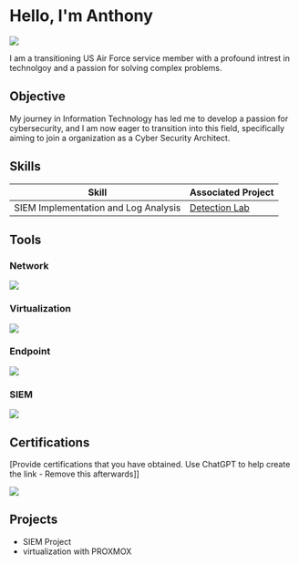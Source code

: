 # Hello, I'm Anthony
<a href="https://www.linkedin.com/in/anthony-richardson-096569127"><img src="https://img.shields.io/badge/-LinkedIn-0072b1?&style=for-the-badge&logo=linkedin&logoColor=white" /></a>

I am a transitioning US Air Force service member with a profound intrest in technolgoy and a passion for solving complex problems.

## Objective

My journey in Information Technology has led me to develop a passion for cybersecurity, and I am now eager to transition into this field, specifically aiming to join a organization as a Cyber Security Architect.

## Skills


| Skill                                         | Associated Project         |
|-----------------------------------------------|----------------------------|
| SIEM Implementation and Log Analysis          | <a href="https://google.com">Detection Lab</a>|


## Tools

### Network
<div>
    <img src="https://img.shields.io/badge/-Wireshark-1679A7?&style=for-the-badge&logo=Wireshark&logoColor=white" />
 
</div>

### Virtualization 
<div>
<img src="https://img.shields.io/badge/-Proxmox-000000?&style=for-the-badge&logo=Proxmox&logoColor=white" />
    
</div>

### Endpoint
<div>
    <img src="https://img.shields.io/badge/-Microsoft_Defender_for_Endpoint-00A4EF?&style=for-the-badge&logo=Microsoft&logoColor=white" />

</div>

### SIEM
<div>
   <img src="https://img.shields.io/badge/-Wazuh-000000?&style=for-the-badge&logo=Wazuh&logoColor=white" />

</div>

## Certifications
[Provide certifications that you have obtained. Use ChatGPT to help create the link - Remove this afterwards]]
<div>
<img src="https://img.shields.io/badge/-ISC2%20CISSP-000000?&style=for-the-badge&logo=ISC2&logoColor=white" />


</div>

## Projects
- SIEM Project
- virtualization with PROXMOX
